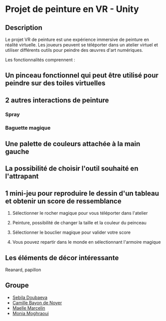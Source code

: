 # Projet de peinture en VR - Unity

## Description

Le projet VR de peinture est une expérience immersive de peinture en réalité virtuelle. Les joueurs peuvent se téléporter dans un atelier virtuel et utiliser différents outils pour peindre des œuvres d'art numériques.

 Les fonctionnalités comprennent :

## Un pinceau fonctionnel qui peut être utilisé pour peindre sur des toiles virtuelles

## 2 autres interactions de peinture 

### Spray 

### Baguette magique


## Une palette de couleurs attachée à la main gauche


## La possibilité de choisir l'outil souhaité en l'attrapant


## 1 mini-jeu pour reproduire le dessin d'un tableau et obtenir un score de ressemblance

1) Sélectionner le rocher magique pour vous téléporter dans l'atelier

2) Peinture, possibilité de changer la taille et la couleur du peinceau

3) Sélectionner le bouclier magique pour valider votre score

4) Vous pouvez repartir dans le monde en sélectionnant l'armoire magique

## Les éléments de décor intéressante
Reanard, papillon


## Groupe

* [Sebila Doubaeva](https://github.com/taredalen)
* [Camille Bayon de Noyer](https://github.com/Kamomille)
* [Maelle Marcelin](https://github.com/maaelle)
* [Monia Moghraoui](https://github.com/SoniaMogh)
